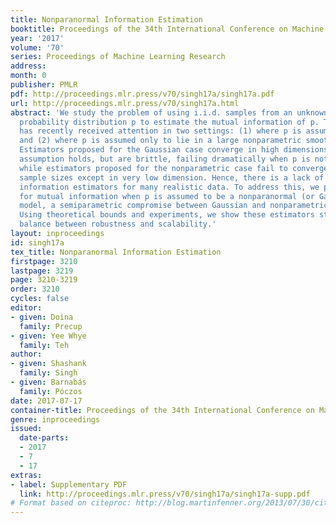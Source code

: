 ```yaml
---
title: Nonparanormal Information Estimation
booktitle: Proceedings of the 34th International Conference on Machine Learning
year: '2017'
volume: '70'
series: Proceedings of Machine Learning Research
address: 
month: 0
publisher: PMLR
pdf: http://proceedings.mlr.press/v70/singh17a/singh17a.pdf
url: http://proceedings.mlr.press/v70/singh17a.html
abstract: 'We study the problem of using i.i.d. samples from an unknown multivariate
  probability distribution p to estimate the mutual information of p. This problem
  has recently received attention in two settings: (1) where p is assumed to be Gaussian
  and (2) where p is assumed only to lie in a large nonparametric smoothness class.
  Estimators proposed for the Gaussian case converge in high dimensions when the Gaussian
  assumption holds, but are brittle, failing dramatically when p is not Gaussian,
  while estimators proposed for the nonparametric case fail to converge with realistic
  sample sizes except in very low dimension. Hence, there is a lack of robust mutual
  information estimators for many realistic data. To address this, we propose estimators
  for mutual information when p is assumed to be a nonparanormal (or Gaussian copula)
  model, a semiparametric compromise between Gaussian and nonparametric extremes.
  Using theoretical bounds and experiments, we show these estimators strike a practical
  balance between robustness and scalability.'
layout: inproceedings
id: singh17a
tex_title: Nonparanormal Information Estimation
firstpage: 3210
lastpage: 3219
page: 3210-3219
order: 3210
cycles: false
editor:
- given: Doina
  family: Precup
- given: Yee Whye
  family: Teh
author:
- given: Shashank
  family: Singh
- given: Barnabás
  family: Póczos
date: 2017-07-17
container-title: Proceedings of the 34th International Conference on Machine Learning
genre: inproceedings
issued:
  date-parts:
  - 2017
  - 7
  - 17
extras:
- label: Supplementary PDF
  link: http://proceedings.mlr.press/v70/singh17a/singh17a-supp.pdf
# Format based on citeproc: http://blog.martinfenner.org/2013/07/30/citeproc-yaml-for-bibliographies/
---
```

